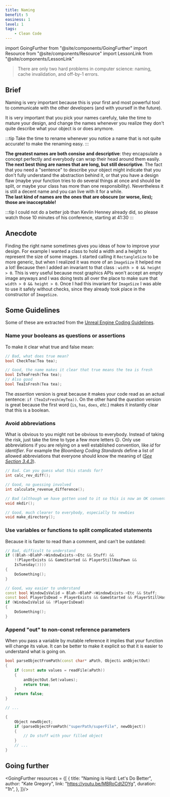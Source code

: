 ```yaml
---
title: Naming
benefit: 5
easiness: 1
level: 1
tags:
    - Clean Code
---
```

import GoingFurther from "@site/components/GoingFurther"
import Resource from "@site/components/Resource"
import LessonLink from "@site/components/LessonLink"

> There are only two hard problems in computer science: naming, cache invalidation, and off-by-1 errors.

## Brief

Naming is very important because this is your first and most powerful tool to communicate with the other developers (and with yourself in the future).

It is very important that you pick your names carefuly, take the time to mature your design, and change the names whenever you realize they don't quite describe what your object is or does anymore.

:::tip
Take the time to rename whenever you notice a name that is not quite accurate!
<LessonLink slug="ide" anchor="#rename" text="Use the features of your IDE"/> to make the renaming easy.
:::

**The greatest names are both consise and descriptive**: they encapsulate a concept perfectly and everybody can wrap their head around them easily.<br/>
**The next best thing are names that are long, but still descriptive**. The fact that you need a "sentence" to describe your object might indicate that you don't fully understand the abstraction behind it, or that you have a design flaw (maybe your function tries to do several things at once and should be split, or maybe your class has more than one responsibility). Nevertheless it is still a decent name and you can live with it for a while.<br/>
**The last kind of names are the ones that are obscure (or worse, *lies*); those are inacceptable!**

:::tip
I could not do a better job than Kevlin Henney already did, so please watch those 10 minutes of his conference, starting at 41:30
<Resource 
    title="Clean Coders Hate What Happens to Your Code When You Use These Enterprise Programming Tricks"
    author="Kevlin Henney"
    link="https://youtu.be/FyCYva9DhsI?t=2490"/>
:::

## Anecdote

Finding the right name sometimes gives you ideas of how to improve your design. For example I wanted a class to hold a width and a height to represent the size of some images. I started calling it `RectangleSize` to be more generic, but when I realized it was more of an `ImageSize` it helped me a lot! Because then I added an invariant to that class : `width > 0 && height > 0`. This is very useful because most graphics APIs won't accept an empty image anyways and I was doing tests all over the place to make sure that `width > 0 && height > 0`. Once I had this invariant for `ImageSize` I was able to use it safely without checks, since they already took place in the constructor of `ImageSize`.

## Some Guidelines

Some of these are extracted from the [Unreal Engine Coding Guidelines](https://docs.unrealengine.com/4.27/en-US/ProductionPipelines/DevelopmentSetup/CodingStandard/).

### Name your booleans as questions or assertions

To make it clear what true and false mean:

```cpp
// Bad, what does true mean?
bool CheckTea(Tea tea);

// Good, the name makes it clear that true means the tea is fresh
bool IsTeaFresh(Tea tea);
// Also good
bool TeaIsFresh(Tea tea);
```

The *assertion* version is great because it makes your code read as an actual sentence: `if (TeaIsFresh(myTea))`.
On the other hand the *question* version is great because the first word (`is`, `has`, `does`, *etc.*) makes it instantly clear that this is a boolean.

### Avoid abbreviations

What is obvious to you might not be obvious to everybody. Instead of taking the risk, just take the time to type a few more letters :wink:. Only use abbreviations if you are relying on a well established convention, like *id* for *identifier*. For example the *Bloomberg Coding Standards* define a list of allowed abbreviations that everyone should know the meaning of ([*See Section 3.4.3*](http://bloomberg.github.io/bde/knowledge_base/coding_standards.html#general-naming-conventions)).

```cpp
// Bad. Can you guess what this stands for?
int calc_rev_diff();

// Good, no guessing involved
int calculate_revenue_difference();

// Bad (although we have gotten used to it so this is now an OK convention)
void mkdir();

// Good, much clearer to everybody, especially to newbies
void make_directory();
```

### Use variables or functions to split complicated statements

Because it is faster to read than a comment, and can't be outdated:

```cpp
// Bad, difficult to understand
if ((Blah->BlahP->WindowExists->Etc && Stuff) &&
    !(PlayerExists && GameStarted && PlayerStillHasPawn &&
    IsTuesday())))
{
    DoSomething();
}

// Good, way easier to understand
const bool WindowIsValid = Blah->BlahP->WindowExists->Etc && Stuff;
const bool PlayerIsDead = PlayerExists && GameStarted && PlayerStillHasPawn && IsTuesday();
if (WindowIsValid && !PlayerIsDead)
{
    DoSomething();
}
```

### Append "out" to non-const reference parameters

When you pass a variable by mutable reference it implies that your function will change its value. It can be better to make it explicit so that it is easier to understand what is going on.

```cpp
bool parseObjectFromPath(const char* aPath, Object& anObjectOut)
{
    if (const auto values = readFile(aPath))
    {
        anObjectOut.Set(values);
        return true;
    }
    return false;
}

// ...

{
    Object newObject;
    if (parseObjectFromPath("superPath/superFile", newObject))
    {
        // Do stuff with your filled object
    }
    // ...
}
```

## Going further

<GoingFurther resources = {[
    {
        title: "Naming is Hard: Let's Do Better",
        author: "Kate Gregory",
        link: "https://youtu.be/MBRoCdtZOYg",
        duration: "1h",
    },
]}/>